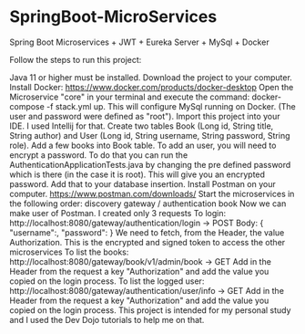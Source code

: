 # SpringBoot-MicroServices

Spring Boot Microservices + JWT + Eureka Server + MySql + Docker

Follow the steps to run this project:

Java 11 or higher must be installed.
Download the project to your computer.
Install Docker: https://www.docker.com/products/docker-desktop
Open the Microservice "core" in your terminal and execute the command: docker-compose -f stack.yml up. This will configure MySql running on Docker. (The user and password were defined as "root").
Import this project into your IDE. I used Intellij for that.
Create two tables Book (Long id, String title, String author) and User (Long id, String username, String password, String role).
Add a few books into Book table.
To add an user, you will need to encrypt a password. To do that you can run the AuthenticationApplicationTests.java by changing the pre defined password which is there (in the case it is root). This will give you an encrypted password. Add that to your database insertion.
Install Postman on your computer. https://www.postman.com/downloads/
Start the microservices in the following order:
discovery
gateway / authentication
book
Now we can make user of Postman. I created only 3 requests
To login: http://localhost:8080/gateway/authentication/login -> POST
Body: { "username":, "password": } We need to fetch, from the Header, the value Authorization. This is the encrypted and signed token to access the other microservices
To list the books: http://localhost:8080/gateway/book/v1/admin/book -> GET
Add in the Header from the request a key "Authorization" and add the value you copied on the login process.
To list the logged user: http://localhost:8080/gateway/authentication/user/info -> GET
Add in the Header from the request a key "Authorization" and add the value you copied on the login process. This project is intended for my personal study and I used the Dev Dojo tutorials to help me on that.
